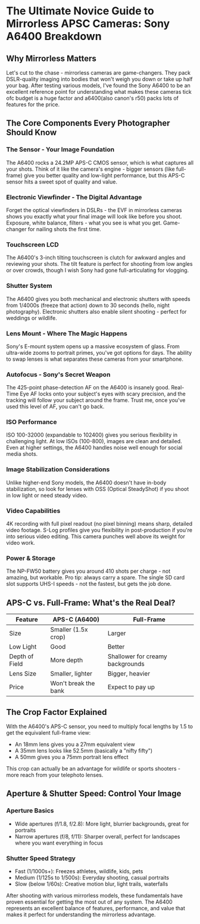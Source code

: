 # The Ultimate Novice Guide to Mirrorless APSC Cameras: Sony A6400 Breakdown

## Why Mirrorless Matters

Let's cut to the chase - mirrorless cameras are game-changers. They pack DSLR-quality imaging into bodies that won't weigh you down or take up half your bag. After testing various models, I've found the Sony A6400 to be an excellent reference point for understanding what makes these cameras tick ofc budget is a huge factor and a6400(also canon's r50) packs lots of features for the price.

## The Core Components Every Photographer Should Know

### The Sensor - Your Image Foundation
The A6400 rocks a 24.2MP APS-C CMOS sensor, which is what captures all your shots. Think of it like the camera's engine - bigger sensors (like full-frame) give you better quality and low-light performance, but this APS-C sensor hits a sweet spot of quality and value.

### Electronic Viewfinder - The Digital Advantage
Forget the optical viewfinders in DSLRs - the EVF in mirrorless cameras shows you exactly what your final image will look like before you shoot. Exposure, white balance, filters - what you see is what you get. Game-changer for nailing shots the first time.

### Touchscreen LCD
The A6400's 3-inch tilting touchscreen is clutch for awkward angles and reviewing your shots. The tilt feature is perfect for shooting from low angles or over crowds, though I wish Sony had gone full-articulating for vlogging.

### Shutter System
The A6400 gives you both mechanical and electronic shutters with speeds from 1/4000s (freeze that action) down to 30 seconds (hello, night photography). Electronic shutters also enable silent shooting - perfect for weddings or wildlife.

### Lens Mount - Where The Magic Happens
Sony's E-mount system opens up a massive ecosystem of glass. From ultra-wide zooms to portrait primes, you've got options for days. The ability to swap lenses is what separates these cameras from your smartphone.

### Autofocus - Sony's Secret Weapon
The 425-point phase-detection AF on the A6400 is insanely good. Real-Time Eye AF locks onto your subject's eyes with scary precision, and the tracking will follow your subject around the frame. Trust me, once you've used this level of AF, you can't go back.

### ISO Performance
ISO 100-32000 (expandable to 102400) gives you serious flexibility in challenging light. At low ISOs (100-800), images are clean and detailed. Even at higher settings, the A6400 handles noise well enough for social media shots.

### Image Stabilization Considerations
Unlike higher-end Sony models, the A6400 doesn't have in-body stabilization, so look for lenses with OSS (Optical SteadyShot) if you shoot in low light or need steady video.

### Video Capabilities
4K recording with full pixel readout (no pixel binning) means sharp, detailed video footage. S-Log profiles give you flexibility in post-production if you're into serious video editing. This camera punches well above its weight for video work.

### Power & Storage
The NP-FW50 battery gives you around 410 shots per charge - not amazing, but workable. Pro tip: always carry a spare. The single SD card slot supports UHS-I speeds - not the fastest, but gets the job done.

## APS-C vs. Full-Frame: What's the Real Deal?

| Feature | APS-C (A6400) | Full-Frame |
|---------|---------------|------------|
| Size | Smaller (1.5x crop) | Larger |
| Low Light | Good | Better |
| Depth of Field | More depth | Shallower for creamy backgrounds |
| Lens Size | Smaller, lighter | Bigger, heavier |
| Price | Won't break the bank | Expect to pay up |

## The Crop Factor Explained
With the A6400's APS-C sensor, you need to multiply focal lengths by 1.5 to get the equivalent full-frame view:

- An 18mm lens gives you a 27mm equivalent view
- A 35mm lens looks like 52.5mm (basically a "nifty fifty")
- A 50mm gives you a 75mm portrait lens effect

This crop can actually be an advantage for wildlife or sports shooters - more reach from your telephoto lenses.

## Aperture & Shutter Speed: Control Your Image

### Aperture Basics
- Wide apertures (f/1.8, f/2.8): More light, blurrier backgrounds, great for portraits
- Narrow apertures (f/8, f/11): Sharper overall, perfect for landscapes where you want everything in focus

### Shutter Speed Strategy
- Fast (1/1000s+): Freezes athletes, wildlife, kids, pets
- Medium (1/125s to 1/500s): Everyday shooting, casual portraits
- Slow (below 1/60s): Creative motion blur, light trails, waterfalls

After shooting with various mirrorless models, these fundamentals have proven essential for getting the most out of any system. The A6400 represents an excellent balance of features, performance, and value that makes it perfect for understanding the mirrorless advantage.
